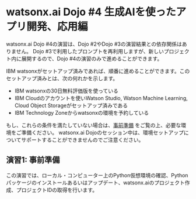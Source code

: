 # watsonx.ai Dojo #4 生成AIを使ったアプリ開発、応用編

watsonx.ai Dojo #4の演習は、Dojo #2やDojo #3の演習結果との依存関係はありません。
Dojo #3で利用したプロンプトを再利用しますが、新しいプロジェクト内に展開するので、Dojo #4の演習のみで進めることができます。

IBM watsonxがセットアップ済みであれば、順番に進めることができます。このセットアップ済みとは、次の何れかを示します。
* IBM watsonxの30日無料評価版を使っている
* IBM Cloudのアカウントを使いWatson Studio, Watson Machine Learning, Cloud Object Storageがセットアップ済みである
* IBM Technology Zoneからwatsonxの環境を予約している

もし、これらの条件を満たしていない場合は、[事前準備](https://speakerdeck.com/oniak3ibm/watsonx-ai-dojo-prereq "prereq") をご覧の上、必要な環境をご準備ください。
watsonx.ai Dojoのセッション中は、環境セットアップについてサポートすることができませんのでご注意ください。


## 演習1: 事前準備
この演習では、ローカル・コンピューター上のPython仮想環境の確認、Pythonパッケージのインストールあるいはアップデート、watsonx.aiのプロジェクト作成、プロジェクトIDの取得を行います。
